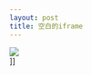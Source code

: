 ```yaml
---
layout: post
title: 空白的iframe
---
```

<img src="http://pic002.cnblogs.com/images/2011/18938/2011070221363059.png" /><br />]]